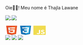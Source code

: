 Oie🐱‍💻! Meu nome é Thajla Lawane
<a href="https://github.com/yukitzz">
<div>
  <a href="https://github.com/yukitzz/github-readme-stats">
  <img height=200 align="center" src="https://github-readme-stats.vercel.app/api?username=yukitzz&theme=tokyonight&show_icons=true" />
</a>
<a href="https://github.com/yukitzz/convoychat">
  <img height=200 align="center" src="https://github-readme-stats.vercel.app/api/top-langs?username=yukitzz&layout=compact&langs_count=8&card_width=320&theme=tokyonight&show_icons=true" />
</a>
</div>

<div style="display: inline_block"><br>
<img align="center" alt="yuki-HTML" height="30" width="40" src="https://raw.githubusercontent.com/devicons/devicon/master/icons/html5/html5-original.svg">
  <img align="center" alt="yuki-CSS" height="30" width="40" src="https://raw.githubusercontent.com/devicons/devicon/master/icons/css3/css3-original.svg">
  <img align="center" alt="yuki-Js" height="30" width="40" src="https://raw.githubusercontent.com/devicons/devicon/master/icons/javascript/javascript-plain.svg">
</div>

<div>
  <a href="https://instagram.com/yukitz_" target="_blank"><img src="https://img.shields.io/badge/-Instagram-%23E4405F?style=for-the-badge&logo=instagram&logoColor=white" target="_blank"></a>
  <a href = "thajlalawanesousalopes@gmail.com"><img src="https://img.shields.io/badge/-Gmail-%23333?style=for-the-badge&logo=gmail&logoColor=white" target="_blank"></a>
  <a href="https://www.linkedin.com/in/thajla-lawane-88b1391a0?lipi=urn%3Ali%3Apage%3Ad_flagship3_profile_view_base_contact_details%3Bdyy160wBR02GoSoAThuoow%3D%3D" target="_blank"><img src="https://img.shields.io/badge/-LinkedIn-%230077B5?style=for-the-badge&logo=linkedin&logoColor=white" target="_blank"></a>
</div>
